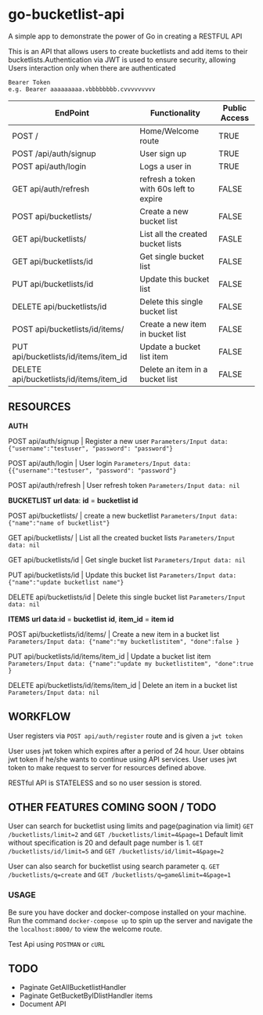 # go-bucketlist-api

A simple app to demonstrate the power of Go in creating a RESTFUL API

This is an API that allows users to create bucketlists and add items to their bucketlists.Authentication via JWT is used to ensure security, allowing Users interaction only when there are authenticated

```text
Bearer Token
e.g. Bearer aaaaaaaaa.vbbbbbbbb.cvvvvvvvvv
```

EndPoint |Functionality|Public Access
---------|-------------|--------------
POST /|Home/Welcome route|TRUE
POST /api/auth/signup|User sign up|TRUE
POST api/auth/login|Logs a user in|TRUE
GET api/auth/refresh| refresh a token with 60s left to expire|FALSE
POST api/bucketlists/|Create a new bucket list|FALSE
GET api/bucketlists/|List all the created bucket lists|FASLE
GET api/bucketlists/id|Get single bucket list|FALSE
PUT api/bucketlists/id|Update this bucket list|FALSE
DELETE api/bucketlists/id|Delete this single bucket list|FALSE
POST api/bucketlists/id/items/|Create a new item in bucket list|FALSE
PUT api/bucketlists/id/items/item_id|Update a bucket list item|FALSE
DELETE api/bucketlists/id/items/item_id|Delete an item in a bucket list|FALSE

## **__RESOURCES__**

**__AUTH__**

POST api/auth/signup | Register a new user
```Parameters/Input data: {"username":"testuser", "password": "password"}```

POST api/auth/login | User login
```Parameters/Input data: {{"username":"testuser", "password": "password"}```

POST api/auth/refresh | User refresh token
```Parameters/Input data: nil```

**BUCKETLIST** __url data__: __id__ = __bucketlist id__

POST api/bucketlists/  | create a new bucketlist
```Parameters/Input data: {"name":"name of bucketlist"}```

GET api/bucketlists/ | List all the created bucket lists
```Parameters/Input data: nil```

GET api/bucketlists/id | Get single bucket list
```Parameters/Input data: nil```

PUT api/bucketlists/id | Update this bucket list
```Parameters/Input data: {"name":"update bucketlist name"}```

DELETE api/bucketlists/id | Delete this single bucket list
```Parameters/Input data: nil```

**__ITEMS__**  __url data__:__id__ = __bucketlist__ __id__, __item_id__ = __item id__

POST api/bucketlists/id/items/ | Create a new item in a bucket list
```Parameters/Input data: {"name":"my bucketlistitem", "done":false }``` 

PUT api/bucketlists/id/items/item_id | Update a bucket list item
```Parameters/Input data: {"name":"update my bucketlistitem", "done":true }```

DELETE api/bucketlists/id/items/item_id | Delete an item in a bucket list
```Parameters/Input data: nil```

## WORKFLOW

User registers via ```POST api/auth/register``` route and is given a ```jwt token```

User uses jwt token which expires after a period of 24 hour.
User obtains jwt token if he/she wants to continue using  API services.
User uses jwt token to make request to server for resources defined above.

RESTful API is STATELESS and so no user session is stored.

## OTHER FEATURES COMING SOON / TODO

User can search for bucketlist using limits and page(pagination via limit)
```GET /bucketlists/limit=2``` and ```GET /bucketlists/limit=4&page=1```
Default limit without specification is 20 and default page number is 1.
```GET /bucketlists/id/limit=5``` and ```GET /bucketlists/id/limit=4&page=2```

User can also search for bucketlist using search parameter q.
```GET /bucketlists/q=create``` and  ```GET /bucketlists/q=game&limit=4&page=1```

### USAGE

Be sure you have docker and docker-compose installed on your machine.
Run the command `docker-compose up` to spin up the server and navigate the the `localhost:8000/` to view the welcome route.

Test Api using ```POSTMAN```  or ```cURL```

## TODO

- Paginate GetAllBucketlistHandler
- Paginate GetBucketByIDlistHandler items
- Document API
